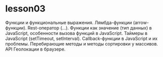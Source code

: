 # lesson03
Функции и функциональные выражения. Лямбда-функции (arrow-функции). Rest-оператор (...). Функции как значение (тип данных) в JavaScript, особенности вызова функций в JavaScript. Таймеры в JavaScript (setTimeout, setInterval). Callback-функции в JavaScript и их проблемы. Перебирающие методы и методы сортировки у массивов. API Геолокации в браузере.
